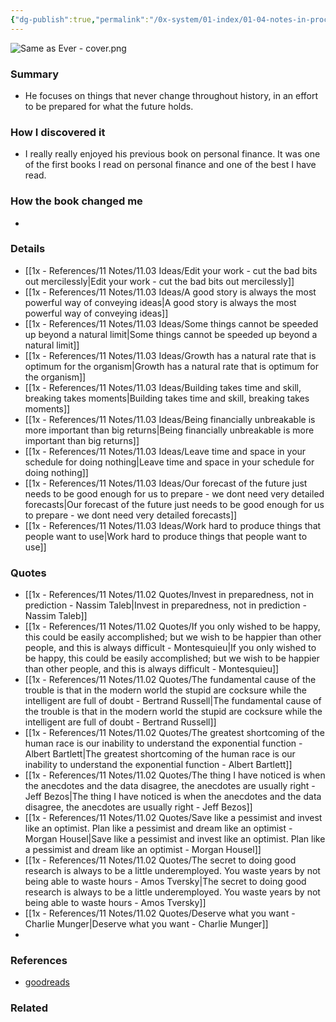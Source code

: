```yaml
---
{"dg-publish":true,"permalink":"/0x-system/01-index/01-04-notes-in-process/same-as-ever-a-guide-to-what-never-changes-morgan-housel/","title":"Same as Ever - A guide to what never changes - Morgan Housel","created":"2025-06-25T09:57:47.839+03:00","updated":"2025-07-06T19:07:58.548+03:00"}
---
```


![Same as Ever - cover.png](/img/user/4x%20-%20Reading/41%20Books/41.03%20Cover%20images/Same%20as%20Ever%20-%20cover.png)
### Summary
- He focuses on things that never change throughout history, in an effort to be prepared for what the future holds.

### How I discovered it
- I really really enjoyed his previous book on personal finance. It was one of the first books I read on personal finance and one of the best I have read. 

### How the book changed me
- 

### Details
- [[1x - References/11 Notes/11.03 Ideas/Edit your work - cut the bad bits out mercilessly\|Edit your work - cut the bad bits out mercilessly]]
- [[1x - References/11 Notes/11.03 Ideas/A good story is always the most powerful way of conveying ideas\|A good story is always the most powerful way of conveying ideas]]
- [[1x - References/11 Notes/11.03 Ideas/Some things cannot be speeded up beyond a natural limit\|Some things cannot be speeded up beyond a natural limit]]
- [[1x - References/11 Notes/11.03 Ideas/Growth has a natural rate that is optimum for the organism\|Growth has a natural rate that is optimum for the organism]]
- [[1x - References/11 Notes/11.03 Ideas/Building takes time and skill, breaking takes moments\|Building takes time and skill, breaking takes moments]]
- [[1x - References/11 Notes/11.03 Ideas/Being financially unbreakable is more important than big returns\|Being financially unbreakable is more important than big returns]]
- [[1x - References/11 Notes/11.03 Ideas/Leave time and space in your schedule for doing nothing\|Leave time and space in your schedule for doing nothing]]
- [[1x - References/11 Notes/11.03 Ideas/Our forecast of the future just needs to be good enough for us to prepare - we dont need very detailed forecasts\|Our forecast of the future just needs to be good enough for us to prepare - we dont need very detailed forecasts]]
- [[1x - References/11 Notes/11.03 Ideas/Work hard to produce things that people want to use\|Work hard to produce things that people want to use]]


### Quotes
- [[1x - References/11 Notes/11.02 Quotes/Invest in preparedness, not in prediction - Nassim Taleb\|Invest in preparedness, not in prediction - Nassim Taleb]]
- [[1x - References/11 Notes/11.02 Quotes/If you only wished to be happy, this could be easily accomplished; but we wish to be happier than other people, and this is always difficult - Montesquieu\|If you only wished to be happy, this could be easily accomplished; but we wish to be happier than other people, and this is always difficult - Montesquieu]]
- [[1x - References/11 Notes/11.02 Quotes/The fundamental cause of the trouble is that in the modern world the stupid are cocksure while the intelligent are full of doubt - Bertrand Russell\|The fundamental cause of the trouble is that in the modern world the stupid are cocksure while the intelligent are full of doubt - Bertrand Russell]]
- [[1x - References/11 Notes/11.02 Quotes/The greatest shortcoming of the human race is our inability to understand the exponential function - Albert Bartlett\|The greatest shortcoming of the human race is our inability to understand the exponential function - Albert Bartlett]]
- [[1x - References/11 Notes/11.02 Quotes/The thing I have noticed is when the anecdotes and the data disagree, the anecdotes are usually right - Jeff Bezos\|The thing I have noticed is when the anecdotes and the data disagree, the anecdotes are usually right - Jeff Bezos]]
- [[1x - References/11 Notes/11.02 Quotes/Save like a pessimist and invest like an optimist. Plan like a pessimist and dream like an optimist - Morgan Housel\|Save like a pessimist and invest like an optimist. Plan like a pessimist and dream like an optimist - Morgan Housel]]
- [[1x - References/11 Notes/11.02 Quotes/The secret to doing good research is always to be a little underemployed. You waste years by not being able to waste hours - Amos Tversky\|The secret to doing good research is always to be a little underemployed. You waste years by not being able to waste hours - Amos Tversky]]
- [[1x - References/11 Notes/11.02 Quotes/Deserve what you want - Charlie Munger\|Deserve what you want - Charlie Munger]]
- 

### References
- [goodreads](https://www.goodreads.com/book/show/125116554-same-as-ever)

### Related


